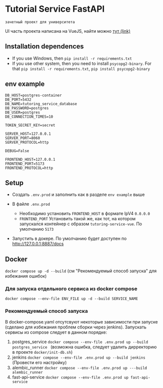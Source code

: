 # Tutorial Service FastAPI
`зачетный проект для университета`

UI часть проекта написана на VueJS, найти можно [тут (link)](https://github.com/raison-collab/TutoringServiceFrontendVueJS)
## Installation dependences
* If you use Windows, then `pip install -r requirements.txt`
* If you use other system, then you need to install `psycopg2-binary`. For that `pip install -r requirements.txt`, `pip install psycopg2-binary`


## env example

```dotenv
DB_HOST=postgres-container
DB_PORT=5432
DB_NAME=tutoring_service_database
DB_PASSWORD=postgres
DB_USER=postgres
DB_CONNECTION_TIMES=10

TOKEN_SECRET_KEY=secret

SERVER_HOST=127.0.0.1
SERVER_PORT=8060
SERVER_PROTOCOL=http

DEBUG=False

FRONTEND_HOST=127.0.0.1
FRONTEND_PORT=5173
FRONTEND_PROTOCOL=http
```

## Setup
* Создать `.env.prod` и заполнить как в разделе `env example` выше
* В файле `.env.prod` 

  * Необходимо установить `FRONTEND_HOST` в формате IpV4 `0.0.0.0`
  * `FRONTEND_PORT` Установить такой же, как тот, на котором запускался контейнер с образом `tutoring-service-vue`. По умолчанию `5173`
* Запустить в докере. По умолчанию будет доступен по http://127.0.0.1:8887/docs

## Docker

`docker compose up -d --build` (см "Рекомендуемый способ запуска" для избежания ошибок)

### Для запуска отдельного сервиса из docker compose
`docker compose --env-file ENV_FILE up -d --build SERVICE_NAME`

### Рекомендуемый способ запуска
В docker-compose.yaml отсутсвуют некоторые зависимости при запуске (сделано для избежания проблем сборки через jenkins). Запускать сервисы из compose следует в данном порядке:
1. postgres_service `docker compose --env-file .env.prod up --build postgres_service ` (возможна ошибка, следует удалить дирректорию в проекте `docker/init-db.sh`)
2. jenkins `docker compose --env-file .env.prod up --build jenkins` (Провести его настройку)
3. alembic_runner `docker compose --env-file .env.prod up ---build alembic_runner`
4. fast-api-service `docker compose --env-file .env.prod up fast-api-service` 